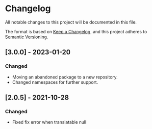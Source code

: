 # Changelog

All notable changes to this project will be documented in this file.

The format is based on [Keep a Changelog](https://keepachangelog.com/en/1.0.0/),
and this project adheres to [Semantic Versioning](https://semver.org/spec/v2.0.0.html).

## [3.0.0] - 2023-01-20

### Changed

- Moving an abandoned package to a new repository.
- Changed namespaces for further support.

## [2.0.5] - 2021-10-28

### Changed

- Fixed fix error when translatable null
